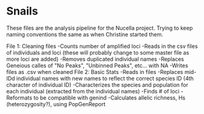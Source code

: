 # Snails
These files are the analysis pipeline for the Nucella project. Trying to keep naming conventions the same as when Christine started them.

File 1: Cleaning files
  -Counts number of amplified loci
  -Reads in the csv files of individuals and loci (these will probably change to some master file as more loci are added)
  -Removes duplicated individual names
  -Replaces Geneious calles of "No Peaks", "Unbinned Peaks", etc... with NA
  -Writes files as .csv when cleaned
File 2: Basic Stats
  -Reads in files
  -Replaces mid-IDd individual names with new names to reflect the correct species ID (4th character of individual ID)
  -Characterizes the species and population for each individual (extracted from the individual names)
  -Finds # of loci
  -Reformats to be compatible with genind
  -Calculates allelic richness, Hs (heterozygosity?), using PopGenReport
  
